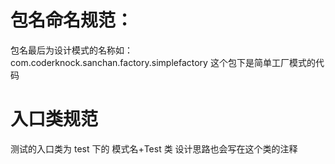 # 包名命名规范：

包名最后为设计模式的名称如：com.coderknock.sanchan.factory.simplefactory 这个包下是简单工厂模式的代码

# 入口类规范

测试的入口类为 test 下的 模式名+Test 类 设计思路也会写在这个类的注释
